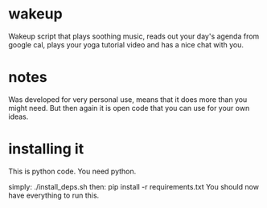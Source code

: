 wakeup
======

Wakeup script that plays soothing music, reads out your day's agenda from google cal, plays your yoga tutorial video and has a nice chat with you. 

notes
===
Was developed for very personal use, means that it does more than you might need. But then again it is open code that you can use for your own ideas. 

installing it
===
This is python code. You need python.

simply: ./install_deps.sh
then: pip install -r requirements.txt
You should now have everything to run this.  
